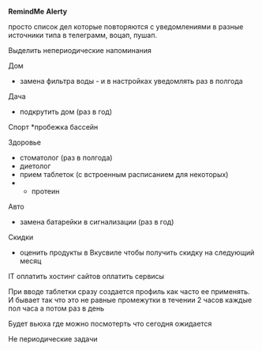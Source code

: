 **RemindMe**
**Alerty**

просто список дел которые повторяются с уведомлениями  в разные источники типа в телеграмм, воцап, пушап.

Выделить непериодические напоминания

Дом
 - замена фильтра воды - и в настройках уведомлять раз в полгода

Дача
- подкрутить дом (раз в год)

Спорт
*пробежка
бассейн


Здоровье
- стоматолог (раз в полгода)
- диетолог
- прием таблеток (с встроенным расписанием для некоторых)
- - протеин

Авто
- замена батарейки в сигнализации (раз в год)

Скидки
* оценить продукты в Вкусвиле чтобы получить скидку на следующий месяц

IT
оплатить хостинг сайтов
оплатить сервисы


При вводе таблетки сразу создается профиль как часто ее применять. И бывает так что это не равные промежутки
в течении 2 часов каждые пол часа а потом раз в день


Будет вьюха где можно посмотерть что сегодня ожидается



Не периодические задачи